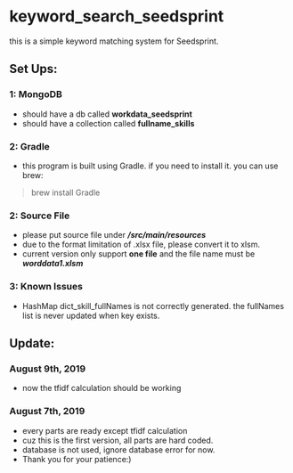 # keyword_search_seedsprint
this is a simple keyword matching system for Seedsprint. 

## Set Ups:
### 1: MongoDB
- should have a db called **workdata_seedsprint** 
- should have a collection called **fullname_skills** 
### 2: Gradle
- this program is built using Gradle. if you need to install it. you can use brew:
> brew install Gradle <br>

### 2: Source File
- please put source file under ***/src/main/resources*** 
- due to the format limitation of .xlsx file, please convert it to xlsm. 
- current version only support **one file** and the file name must be ***worddata1.xlsm***  

### 3: Known Issues
- HashMap dict_skill_fullNames is not correctly generated. the fullNames list is never updated when key exists.

## Update:
### August 9th, 2019
- now the tfidf calculation should be working
### August 7th, 2019
- every parts are ready except tfidf calculation 
- cuz this is the first version, all parts are hard coded. 
- database is not used, ignore database error for now.
- Thank you for your patience:)
